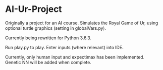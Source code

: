 # AI-Ur-Project

Originally a project for an AI course.
Simulates the Royal Game of Ur, using optional turtle graphics (setting in globalVars.py).

Currently being rewritten for Python 3.6.3.

Run play.py to play. Enter inputs (where relevant) into IDE.

Currently, only human input and expectimax has been implemented. Genetic NN will be added when complete.
